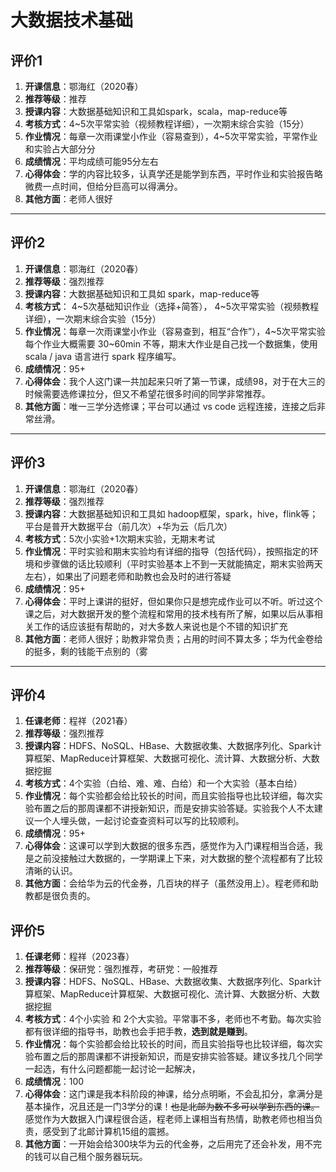 # 大数据技术基础

## 评价1

1. **开课信息**：鄂海红（2020春）
2. **推荐等级**：推荐
3. **授课内容**：大数据基础知识和工具如spark，scala，map-reduce等
4. **考核方式**：4~5次平常实验（视频教程详细），一次期末综合实验（15分）
5. **作业情况**：每章一次雨课堂小作业（容易查到），4~5次平常实验，平常作业和实验占大部分分
6. **成绩情况**：平均成绩可能95分左右
7. **心得体会**：学的内容比较多，认真学还是能学到东西，平时作业和实验报告略微费一点时间，但给分巨高可以得满分。
8. **其他方面**：老师人很好

---

## 评价2

1. **开课信息**：鄂海红（2020春）
2. **推荐等级**：强烈推荐
3. **授课内容**：大数据基础知识和工具如 spark，map-reduce等
4. **考核方式**： 4~5次基础知识作业（选择+简答）， 4~5次平常实验（视频教程详细），一次期末综合实验（15分）
5. **作业情况**：每章一次雨课堂小作业（容易查到，相互“合作”），4~5次平常实验每个作业大概需要 30~60min 不等，期末大作业是自己找一个数据集，使用scala / java 语言进行 spark 程序编写。
6. **成绩情况**：95+
7. **心得体会**：我个人这门课一共加起来只听了第一节课，成绩98，对于在大三的时候需要选修课拉分，但又不希望花很多时间的同学非常推荐。
8. **其他方面**：唯一三学分选修课；平台可以通过 vs code 远程连接，连接之后非常丝滑。


---

## 评价3

1. **开课信息**：鄂海红（2020春）
2. **推荐等级**：强烈推荐
3. **授课内容**：大数据基础知识和工具如 hadoop框架，spark，hive，flink等；平台是普开大数据平台（前几次）+华为云（后几次）
4. **考核方式**：5次小实验+1次期末实验，无期末考试
5. **作业情况**：平时实验和期末实验均有详细的指导（包括代码），按照指定的环境和步骤做的话比较顺利（平时实验基本上不到一天就能搞定，期末实验两天左右），如果出了问题老师和助教也会及时的进行答疑
6. **成绩情况**：95+
7. **心得体会**：平时上课讲的挺好，但如果你只是想完成作业可以不听。听过这个课之后，对大数据开发的整个流程和常用的技术栈有所了解，如果以后从事相关工作的话应该挺有帮助的，对大多数人来说也是个不错的知识扩充
8. **其他方面**：老师人很好；助教非常负责；占用的时间不算太多；华为代金卷给的挺多，剩的钱能干点别的（雾

---

## 评价4

1. **任课老师**：程祥（2021春）
2. **推荐等级**：强烈推荐
3. **授课内容**：HDFS、NoSQL、HBase、大数据收集、大数据序列化、Spark计算框架、MapReduce计算框架、大数据可视化、流计算、大数据分析、大数据挖掘
4. **考核方式**：4个实验（白给、难、难、白给）和一个大实验（基本白给）
5. **作业情况**：每个实验都会给比较长的时间，而且实验指导也比较详细，每次实验布置之后的那周课都不讲授新知识，而是安排实验答疑。实验我个人不太建议一个人埋头做，一起讨论查查资料可以写的比较顺利。
6. **成绩情况**：95+
7. **心得体会**：这课可以学到大数据的很多东西，感觉作为入门课程相当合适，我是之前没接触过大数据的，一学期课上下来，对大数据的整个流程都有了比较清晰的认识。
8. **其他方面**：会给华为云的代金券，几百块的样子（虽然没用上）。程老师和助教都是很负责的。

## 评价5

1. **任课老师**：程祥（2023春）
2. **推荐等级**：保研党：强烈推荐，考研党：一般推荐
3. **授课内容**：HDFS、NoSQL、HBase、大数据收集、大数据序列化、Spark计算框架、MapReduce计算框架、大数据可视化、流计算、大数据分析、大数据挖掘
4. **考核方式**：4个小实验 和 2个大实验。平常事不多，老师也不考勤。每次实验都有很详细的指导书，助教也会手把手教，**选到就是赚到**。
5. **作业情况**：每个实验都会给比较长的时间，而且实验指导也比较详细，每次实验布置之后的那周课都不讲授新知识，而是安排实验答疑。建议多找几个同学一起选，有什么问题都能一起讨论一起解决，
6. **成绩情况**：100
7. **心得体会**：这门课是我本科阶段的神课，给分点明晰，不会乱扣分，拿满分是基本操作，况且还是一门3学分的课！~~也是北邮为数不多可以学到东西的课。~~感觉作为大数据入门课程很合适，程老师上课相当有热情，助教老师也相当负责，感受到了北邮计算机15组的震撼。
8. **其他方面**：一开始会给300块华为云的代金券，之后用完了还会补发，用不完的钱可以自己租个服务器玩玩。
